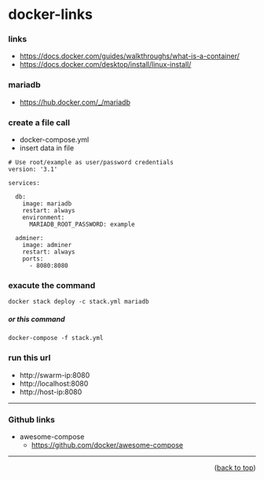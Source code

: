 <a name="topage"></a>

# docker-links

### links
* https://docs.docker.com/guides/walkthroughs/what-is-a-container/
* https://docs.docker.com/desktop/install/linux-install/

### mariadb
* https://hub.docker.com/_/mariadb

### create a file call
* docker-compose.yml
* insert data in file

````
# Use root/example as user/password credentials
version: '3.1'

services:

  db:
    image: mariadb
    restart: always
    environment:
      MARIADB_ROOT_PASSWORD: example

  adminer:
    image: adminer
    restart: always
    ports:
      - 8080:8080
````

### exacute the command 
```
docker stack deploy -c stack.yml mariadb
```

##### or this command
```
docker-compose -f stack.yml
```

### run this url
* http://swarm-ip:8080
* http://localhost:8080
* http://host-ip:8080

-----

### Github links

* awesome-compose
    * https://github.com/docker/awesome-compose


-----

<p align="right">(<a href="#topage">back to top</a>)</p>
<br/>
<br/>
